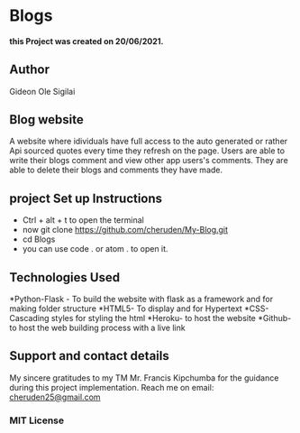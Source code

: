 #   Blogs
#### this Project was created on 20/06/2021.
## Author
Gideon Ole Sigilai
## Blog  website
A website where idividuals have full access to the auto generated or rather Api sourced quotes every time they refresh on the page. Users are able to write their blogs comment and view other app users's comments. They are able to delete their blogs and comments they have made.
## project Set up Instructions
* Ctrl + alt + t to open the terminal
* now git clone https://github.com/cheruden/My-Blog.git
* cd Blogs
* you can use code . or atom . to open it.


## Technologies Used
*Python-Flask - To build the website with flask as a framework and for making folder structure
*HTML5- To display and for Hypertext
*CSS- Cascading styles for styling the html
*Heroku- to host the website
*Github- to host the web building process with a live link
## Support and contact details
My sincere gratitudes to my TM  Mr. Francis Kipchumba for the guidance during this project implementation.
Reach me on email: cheruden25@gmail.com
### MIT License